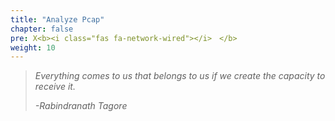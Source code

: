 ```yaml
---
title: "Analyze Pcap"
chapter: false
pre: X<b><i class="fas fa-network-wired"></i>　</b>
weight: 10
---
```


<!-- Draft Until
* [ ] Bug 2874
* [ ] Filtering ASCIINEMA
* [ ] tshark vs dumpcap
-->

> _Everything comes to us that belongs to us if we create the capacity to receive it._
>
> _-Rabindranath Tagore_
